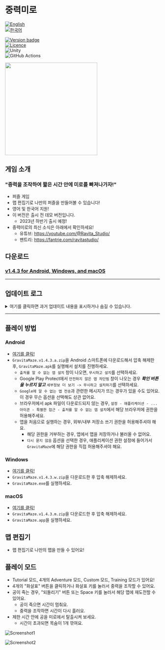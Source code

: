 # 중력미로

[![English](https://img.shields.io/badge/lang-English-red.svg)](./README.md)  
[![한국어](https://img.shields.io/badge/lang-한국어-blue.svg)](./README.ko.md)

[![Version badge](https://img.shields.io/badge/Version-1.4.3-purple.svg)](https://github.com/salt26/gravita-maze/releases/tag/v1.4.3)  
[![Licence](https://img.shields.io/badge/License-MIT-green.svg)](./LICENSE)  
![Unity](https://img.shields.io/badge/unity-%23000000.svg?style=for-the-badge&logo=unity&logoColor=white)  
![GitHub Actions](https://img.shields.io/badge/github%20actions-%232671E5.svg?style=for-the-badge&logo=githubactions&logoColor=white)

<img src="./Figures/Banner.png" height=300>

## 게임 소개

### "중력을 조작하여 짧은 시간 안에 미로를 빠져나가자!"

* 퍼즐 게임
* 맵 편집기로 나만의 퍼즐을 만들어볼 수 있습니다!
* 영어 및 한국어 지원!
* 이 버전은 출시 전 데모 버전입니다.
  * 2023년 하반기 출시 예정!
* 중력미로의 최신 소식은 아래에서 확인하세요!
  * 유튜브: https://youtube.com/@Ravita_Studio/
  * 팬트리: https://fantrie.com/ravitastudio/

## 다운로드

### [v1.4.3 for Android, Windows, and macOS](https://github.com/salt26/gravita-maze/releases/tag/v1.4.3)

---

## 업데이트 로그

<details>
<summary>여기를 클릭하면 과거 업데이트 내용을 표시하거나 숨길 수 있습니다.</summary>

### 업데이트 (v1.4.2 -> v1.4.3)

* 한국어 게임 타이틀을 "중력 미로"에서 "중력미로"로 변경. 영어 게임 타이틀은 그대로 "GravitaMaze".
* 튜토리얼에 제한시간이 짧은 9번째 맵 추가: 두 번 시간 초과된 후에는 제한시간 연장
* 사망 시 중력이 작용하여 물체가 움직이는 애니메이션 추가
* 남은 제한시간에 따라 타이머 바의 색상 변화
* 게임의 음량 및 언어 설정이 게임을 재시작해도 유지됨
* macOS 단축키 변경: `Option+Space`, `Option+Enter` 사용 (Windows에서는 각각 `Ctrl+Space`, `Ctrl+Enter`)
* Custom에 들어갈 때 맵 파일이 제대로 표시되지 않는 버그 해결
* 일시정지 창이 떠 있는 상태에서도 키보드를 통한 중력 조작 및 되돌리기가 가능했던 버그 해결
* 툴팁 및 버튼 관련 버그 해결
* 언어 설정 시 "Korean" 대신 "한국어"로 표시되도록 변경
* 언어 설정 드롭다운 UI 수정
* 번역 문구 일부 수정
* 크레딧 문구 수정
* 유니티 버전 업그레이드
* 라이선스 업데이트

### 업데이트 (v1.4.1 -> v1.4.2)

* PC 플랫폼에서 각종 버튼에 호버 시 툴팁 표시
* PC 플랫폼에서 시간 되돌리기를 Ctrl + Space, 시간 초과 시 다음으로 버튼을 Ctrl + Enter로 누를 수 있음
  * 이 역시도 버튼 호버 시 PC 한정 툴팁 표시
* 튜토리얼에서 몇 가지 안내 문구 수정
* v1.4.1에서 종종 프로그램이 멈추는 치명적인 문제 해결
* 릴리즈 문서 한글 버전 제공
* GitHub 릴리즈 문서에 팬트리, 유튜브 등 최신 소식을 받아볼 수 있는 링크 추가

### 업데이트 (v1.4.0 -> v1.4.1)

> 중요: v1.4.1에는 게임이 진행되지 않는 치명적인 버그가 있습니다. v1.4.2 이후 버전을 다운로드하시기 바랍니다.

* 현지화 (영어 및 한국어)
* 글꼴 변경
* 설정 scene 추가
* Tutorial 모드 개선
* 사용자 인터페이스 및 경험 개선
* Training 맵 추가
* 중력 조작 버튼 4개의 판정 크기를 한 번 더 확대
* 여러 버그 수정

### 업데이트 (v1.3.1 -> v1.4.0)

#### 사운드

* 다양한 효과음 추가
* Editor scene에 배경음 추가

#### 첫 플레이 유저를 위한 개선 사항

* 앱을 설치한 후 튜토리얼을 바로 플레이할 수 있도록 첫 플레이 유저 scene을 추가
  * 튜토리얼 스킵도 가능함.
* 자세한 튜토리얼 툴팁 제공.
* 튜토리얼 맵 수정.

#### 신규 모드 추가

* Custom 모드 추가
  * 플레이하고 싶은 맵을 선택하여 플레이 가능
  * 커스텀 맵을 플레이하기 위해서 Editor 모드에 진입할 필요가 없어졌습니다.
  * 각 맵에 대해서, 해당 맵을 클리어하기까지의 시도 횟수를 기록하고 반영구적으로 저장함.
* Training 모드 추가
  * 기믹의 종류별로 분류된 맵을 연습할 수 있습니다.
  * 각 맵에 대해서, 해당 맵을 클리어하기까지의 시도 횟수를 기록하고 반영구적으로 저장함.
* 크레딧 scene 추가

#### 성취감 및 동기 부여

* Tutorial과 Adventure 모드에서 표시되는 결과 UI에 애니메이션과 SFX를 추가하고 재구성함.
* 시스템 추가
  * 튜토리얼을 클리어하면 별 3개를 받습니다.
  * Adventure 레벨을 클리어하면, 남은 목숨의 수에 따라 별을 받습니다.
  * 모드 선택 및 Adventure 레벨 선택 scene에서, 각 레벨에서 획득한 별의 개수를 확인할 수 있습니다. 앱을 재시작하거나 업데이트하더라도 유지됩니다.
* Adventure 모드에 다양한 맵 추가
  * 이전보다 더욱 다양한 맵을 경험할 수 있습니다.
  * 반복 플레이 주기를 더욱 늘려줍니다.
* Custom 모드에 'God' 난이도 추가
  * 난이도 기준: 숙련된 플레이어가 클리어하기 위해 20-50번 시도해야 하는 맵
* 새로운 맵 추가 및 맵 난이도 밸런스 조정

#### 편의 기능 및 사용자 경험 개선

* 중력 조작 버튼 4개의 판정 크기 확대.
* 쇳덩이 안의 폰트를 밝은 색으로 변경.
* 모드 선택 및 Adventure 레벨 선택 scene에서, 맵의 위치를 재배치해서 재시도 버튼을 누를 필요가 없도록 변경함.
* Tutorial, Adventure, Custom, Traning 모드에서 게임을 일시정지할 때 표시되는 메뉴 UI를 재배치함.
  * 일시정지 메뉴에서 배경음 및 효과음 음량을 조절 가능.
  * 일시정지 메뉴에서 맵을 스킵(남은 시간을 0으로 변경)할 수 있음.
* Custom 모드에서 난이도 별로 폴더가 오름차순으로 정렬되도록 폴더명 변경.
* 포털 애니메이션 추가 및 이미지 변경.

### 업데이트 (v1.3.0 -> v1.3.1)

#### 공통

* Game Play 모드
  * 공이 죽거나 되돌리기 버튼을 누르면 시간이 멈춤. 중력 조작 버튼을 누르면 다시 시간이 흐름.
  * 시간이 멈추면 타이머 UI가 분홍색으로 변함. 시간이 다시 흐르면 보라색으로 변함.
  * 공이 미로를 탈출하면, 중력에 의해 천천히 움직이는 애니메이션을 표시.
* 게임 플레이 scene (Tutorial, Adventure, Editor 내 테스트 단계)에 신규 BGM 추가
* Adventure 모드
  * 대규모 맵 밸런스 패치 적용
    * Easy: 맵 5개 업데이트, 각 맵의 시간 제한 변경.
    * Normal: 맵 7개 업데이트.
    * Hard: 맵 5개 업데이트.
    * Insane: 맵 7개 업데이트.
  * Adventure 모드에서 셔터가 포함된 맵도 등장합니다.

#### Android

* CI에 Android target API level을 28로 설정함. (Android 9.0 'Pie')
  * Target API level이 29 이상일 경우, 저장소 읽기/쓰기 권한과 관련한 문제가 발생함.

### 업데이트 (v.1.2.1 -> v1.3.0)

#### 공통

* 셔터가 추가됐습니다!
  * 공이 통과하기 전까지는, 셔터는 아무 일도 하지 않습니다.
  * 공이 통과하고 나면, 셔터는 벽으로 바뀝니다.
* Main scene에 BGM 추가
* Tutorial 모드
  * 셔터를 포함하는 맵 2개 추가
* Editor 모드
  * 맵에 셔터 추가 가능
  * 폴더가 비어있을 경우, "Empty!" 텍스트 표시
  * 긴 파일명과 관련한 버그 수정
  * Open 및 Save UI에서 스크롤바와 관련한 버그 수정
* 지원 해상도 추가.
  * 9:22 화면비 지원. (세로 화면)
* Android, Windows, macOS에 대해 자동으로 빌드를 진행하도록 CI 추가.

#### Android

* CI에 Android target API level을 28로 설정함. (Android 9.0 'Pie')
  * Target API level이 29 이상일 경우, 저장소 읽기/쓰기 권한과 관련한 문제가 발생함.

### 업데이트 (v.1.1.0 -> v.1.2.1)

#### 공통

* Tutorial 모드
  * 진행 사항이 표시됩니다.
  * 일시 정지 및 계속 플레이 기능이 지원됩니다.
  * 게임을 나가거나 클리어하면 결과창이 표시됩니다.
* Adventure 모드
  * 대규모 맵 밸런스 패치 적용
    * Easy: 목숨 5개, 맵 10개, 난이도가 더 쉬워졌습니다!
    * Normal: 목숨 5개, 맵 10개, 난이도가 약간 더 쉬워졌습니다.
    * Hard: 목숨 7개, 맵 10개
    * Insane: 목숨 10개, 맵 10개, 난이도가 더 어려워졌습니다!
  * 남은 목숨과 진행 사항이 표시됩니다.
  * 일시 정지 및 계속 플레이 기능이 지원됩니다.
  * 게임을 나가거나 클리어하면 결과창이 표시됩니다.
* 다양한 해상도 지원.
  * 9:16, 9:18, 9:18.5, 9:19, 9:19.5, 9:20, 9:20.5, 9:21 화면비 지원. (세로 화면)
  * 3:4 화면비 미지원.

#### Android

* Tutorial 및 Adventure 모드에서 뒤로가기 버튼을 누르면 일시정지 버튼이 적용됩니다.

#### Windows

* Tutorial 및 Adventure 모드에서 Enter 키를 누르면 다음 버튼이 적용됩니다.
* Tutorial 및 Adventure 모드에서 Esc 키를 누르면 일시정지 버튼이 적용됩니다.

#### macOS

* Tutorial 및 Adventure 모드에서 Enter 키를 누르면 다음 버튼이 적용됩니다.
* Tutorial 및 Adventure 모드에서 Esc 키를 누르면 일시정지 버튼이 적용됩니다.

### 업데이트 (v.1.0.2 -> v.1.1.0)

#### 공통

* Adventure 모드를 플레이할 수 있습니다!
  * Easy, Normal, Hard, Insane 레벨 제공.
  * adventure 모드에서, 맵이 랜덤으로 회전하거나 반전됩니다.
  * 5개의 목숨이 주어지지만, 아직 UI에서는 표시되지 않습니다.
* 맵 파일(`.txt`)을 직접 수정해서 시간 제한을 30초 이상으로 늘리더라도, 시간 제한은 최대 30초로 고정됩니다.

### 업데이트 (v.1.0.1 -> v.1.0.2)

#### 공통

* 시간 제한의 기본값이 10초에서 30초로 증가했습니다.
* 여러 맵을 추가했습니다.

#### Android

* 맵의 저장 장소를 앱 내부 데이터에서 디바이스 내부 저장소로 변경했습니다.
  * 나만의 맵을 공유하거나 다른 사람의 맵을 다운로드할 수 있습니다!
  * 맵 파일은 `GravitaMaze/Maps`에 저장됩니다.

</details>

---

## 플레이 방법

### Android

* [여기를 클릭!](https://github.com/salt26/gravita-maze/releases/tag/v1.4.3)
* `GravitaMaze.v1.4.3.a.zip`을 Android 스마트폰에 다운로드해서 압축 해제한 후, `GravitaMaze.apk`를 실행해서 설치를 진행하세요.
  * `출처를 알 수 없는 앱 설치` 창이 나오면, `무시하고 설치`를 선택하세요.
  * Google Play Protect에서 `안전하지 않은 앱 차단됨` 창이 나오는 경우 ***확인 버튼을 누르지 말고*** `세부정보 더 보기 -> 무시하고 설치하기`를 선택하세요.
  * `Google에 알 수 없는 앱 전송`과 관련한 메시지가 뜨는 경우가 있을 수도 있어요. 이 경우 무슨 옵션을 선택해도 상관 없어요.
  * 브라우저에서 apk 파일이 다운로드되지 않는 경우, `설정 - 애플리케이션 - ... 아이콘 - 특별한 접근 - 출처를 알 수 없는 앱 설치`에서 해당 브라우저에 권한을 허용해주세요.
  * 앱을 처음으로 실행하는 경우, 외부/내부 저장소 쓰기 권한을 허용해주셔야 해요.
    * 해당 권한을 거부하는 경우, 앱에서 맵을 저장하거나 불러올 수 없어요.
    * `다시 묻지 않음` 옵션을 선택한 경우, 애플리케이션 권한 설정에 들어가서 `GravitaMaze`에 해당 권한을 직접 허용해주셔야 해요.

### Windows

* [여기를 클릭!](https://github.com/salt26/gravita-maze/releases/tag/v1.4.3)
* `GravitaMaze.v1.4.3.w.zip`을 다운로드한 후 압축 해제하세요.
* `GravitaMaze.exe`를 실행하세요.

### macOS

* [여기를 클릭!](https://github.com/salt26/gravita-maze/releases/tag/v1.4.3)
* `GravitaMaze.v1.4.3.m.zip`을 다운로드한 후 압축 해제하세요.
* `GravitaMaze.app`을 실행하세요.

## 맵 편집기

* 맵 편집기로 나만의 맵을 만들 수 있어요!

## 플레이 모드

* Tutorial 모드, 4개의 Adventure 모드, Custom 모드, Training 모드가 있어요!
* 4개의 "화살표" 버튼을 클릭하거나 화살표 키를 눌러서 중력을 조작할 수 있어요.
* 공이 죽는 경우, "되돌리기" 버튼 또는 Space 키를 눌러서 해당 맵에 재도전할 수 있어요.
  * 공이 죽으면 시간이 멈춰요.
  * 중력을 조작하면 시간이 다시 흘러요.
* 제한 시간 안에 공을 미로에서 탈출시켜 보세요.
  * 시간이 초과되면 목숨이 1개 깎여요.

![Screenshot1](./Figures/Screenshot1.v1.4.1.ko.png)

![Screenshot2](./Figures/Screenshot2.v1.4.1.png)
